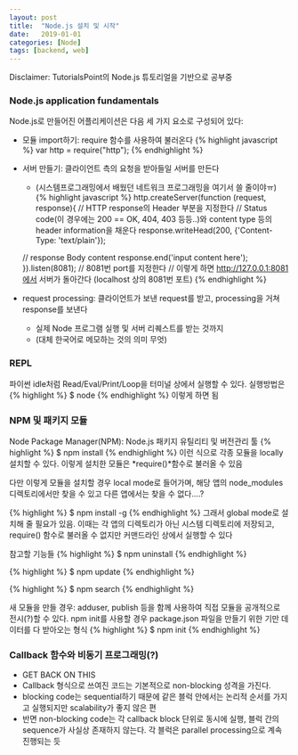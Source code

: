 ```yaml
---
layout: post
title:  "Node.js 설치 및 시작"
date:   2019-01-01
categories: [Node]
tags: [backend, web]
---
```

Disclaimer: TutorialsPoint의 Node.js 튜토리얼을 기반으로 공부중

### Node.js application fundamentals

Node.js로 만들어진 어플리케이션은 다음 세 가지 요소로 구성되어 있다:
* 모듈 import하기: require 함수를 사용하여 불러온다
{% highlight javascript %}
var http = require("http");
{% endhighlight %}
* 서버 만들기: 클라이언트 측의 요청을 받아들일 서버를 만든다 
    * (시스템프로그래밍에서 배웠던 네트워크 프로그래밍을 여기서 쓸 줄이야ㅠ)
{% highlight javascript %}
http.createServer(function (request, response){
    // HTTP response의 Header 부분을 지정한다 
    // Status code(이 경우에는 200 == OK, 404, 403 등등..)와 content type 등의 header information을 채운다
    response.writeHead(200, {'Content-Type: 'text/plain'});

    // response Body content
    response.end('input content here');
}).listen(8081);
// 8081번 port를 지정한다
// 이렇게 하면 http://127.0.0.1:8081에서 서버가 돌아간다 (localhost 상의 8081번 포트)
{% endhighlight %}
* request processing: 클라이언트가 보낸 request를 받고, processing을 거쳐 response를 보낸다 
    * 실제 Node 프로그램 실행 및 서버 리퀘스트를 받는 것까지
    * (대체 한국어로 메모하는 것의 의미 무엇)

### REPL

파이썬 idle처럼 Read/Eval/Print/Loop을 터미널 상에서 실행할 수 있다. 실행방법은
{% highlight %}
$ node
{% endhighlight %}
이렇게 하면 됨

### NPM 및 패키지 모듈

Node Package Manager(NPM): Node.js 패키지 유틸리티 및 버전관리 툴
{% highlight %}
$ npm install <Module Name>
{% endhighlight %}
이런 식으로 각종 모듈을 locally 설치할 수 있다. 이렇게 설치한 모듈은 *require()*함수로 불러올 수 있음

다만 이렇게 모듈을 설치할 경우 local mode로 들어가며, 해당 앱의 node_modules 디렉토리에서만 찾을 수 있고 다른 앱에서는 찾을 수 없다....?

{% highlight %}
$ npm install <Module Name> -g
{% endhighlight %}
그래서 global mode로 설치해 줄 필요가 있음. 이때는 각 앱의 디렉토리가 아닌 시스템 디렉토리에 저장되고, require() 함수로 불러올 수 없지만 커맨드라인 상에서 실행할 수 있다

참고할 기능들 
{% highlight %}
$ npm uninstall <Module Name>
{% endhighlight %}

{% highlight %}
$ npm update <Module Name>
{% endhighlight %}

{% highlight %}
$ npm search <Module Name>
{% endhighlight %}

새 모듈을 만들 경우: adduser, publish 등을 함께 사용하여 직접 모듈을 공개적으로 전시(?)할 수 있다. npm init를 사용할 경우 package.json 파일을 만들기 위한 기만 데이터를 다 받아오는 형식
{% highlight %}
$ npm init
{% endhighlight %}

### Callback 함수와 비동기 프로그래밍(?)

* GET BACK ON THIS
* Callback 형식으로 쓰여진 코드는 기본적으로 non-blocking 성격을 가진다.
* blocking code는 sequential하기 때문에 같은 블럭 안에서는 논리적 순서를 가지고 실행되지만 scalability가 좋지 않은 편
* 반면 non-blocking code는 각 callback block 단위로 동시에 실행, 블럭 간의 sequence가 사실상 존재하지 않는다. 각 블럭은 parallel processing으로 계속 진행되는 듯
